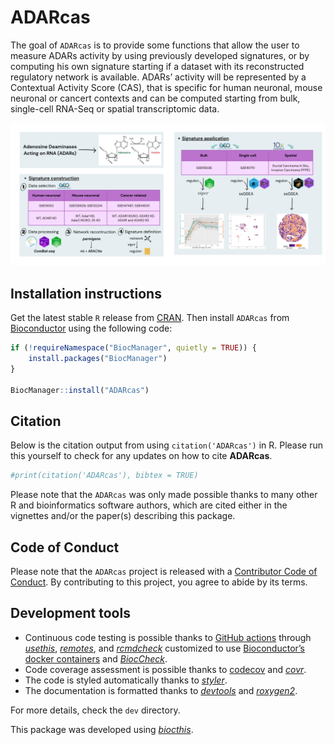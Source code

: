 
<!-- README.md is generated from README.Rmd. Please edit that file -->

# ADARcas

<!-- badges: start -->
<!-- badges: end -->

The goal of `ADARcas` is to provide some functions that allow the user
to measure ADARs activity by using previously developed signatures, or
by computing his own signature starting if a dataset with its
reconstructed regulatory network is available. ADARs’ activity will be
represented by a Contextual Activity Score (CAS), that is specific for
human neuronal, mouse neuronal or cancert contexts and can be computed
starting from bulk, single-cell RNA-Seq or spatial transcriptomic data.

<p align="center">
<img src="man/figures/image.png" width="700">
</p>

## Installation instructions

Get the latest stable `R` release from
[CRAN](http://cran.r-project.org/). Then install `ADARcas` from
[Bioconductor](http://bioconductor.org/) using the following code:

``` r
if (!requireNamespace("BiocManager", quietly = TRUE)) {
    install.packages("BiocManager")
}

BiocManager::install("ADARcas")
```

## Citation

Below is the citation output from using `citation('ADARcas')` in R.
Please run this yourself to check for any updates on how to cite
**ADARcas**.

``` r
#print(citation('ADARcas'), bibtex = TRUE)
```

Please note that the `ADARcas` was only made possible thanks to many
other R and bioinformatics software authors, which are cited either in
the vignettes and/or the paper(s) describing this package.

## Code of Conduct

Please note that the `ADARcas` project is released with a [Contributor
Code of Conduct](http://bioconductor.org/about/code-of-conduct/). By
contributing to this project, you agree to abide by its terms.

## Development tools

- Continuous code testing is possible thanks to [GitHub
  actions](https://www.tidyverse.org/blog/2020/04/usethis-1-6-0/)
  through *[usethis](https://CRAN.R-project.org/package=usethis)*,
  *[remotes](https://CRAN.R-project.org/package=remotes)*, and
  *[rcmdcheck](https://CRAN.R-project.org/package=rcmdcheck)* customized
  to use [Bioconductor’s docker
  containers](https://www.bioconductor.org/help/docker/) and
  *[BiocCheck](https://bioconductor.org/packages/3.19/BiocCheck)*.
- Code coverage assessment is possible thanks to
  [codecov](https://codecov.io/gh) and
  *[covr](https://CRAN.R-project.org/package=covr)*.
- The code is styled automatically thanks to
  *[styler](https://CRAN.R-project.org/package=styler)*.
- The documentation is formatted thanks to
  *[devtools](https://CRAN.R-project.org/package=devtools)* and
  *[roxygen2](https://CRAN.R-project.org/package=roxygen2)*.

For more details, check the `dev` directory.

This package was developed using
*[biocthis](https://bioconductor.org/packages/3.19/biocthis)*.
